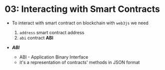 # 03: Interacting with Smart Contracts

- To interact with smart contract on blockchain with `web3js` we need
    1. `address` smart contract address
    2. `abi` contract **ABI**

- ***ABI***
    - ABI - Application Binary Interface
    - it's a representation of contracts' methods in JSON format